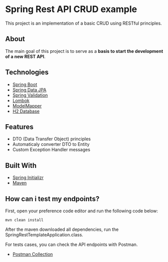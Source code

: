 # Spring Rest API CRUD example
This project is an implementation of a basic CRUD using RESTful principles.

## About
The main goal of this project is to serve as a **basis to start the development of a new REST API**.

## Technologies
- [Spring Boot](https://spring.io/projects/spring-boot)
- [Spring Data JPA](https://spring.io/projects/spring-data-jpa)
- [Spring Validation](https://beanvalidation.org/)
- [Lombok](https://projectlombok.org/)
- [ModelMapper](http://modelmapper.org/)
- [H2 Database](https://www.h2database.com/html/quickstart.html)

## Features
 - DTO (Data Transfer Object) principles
 - Automaticaly converter DTO to Entity
 - Custom Exception Handler messages

## Built With
- [Spring Initializr](https://start.spring.io/)
- [Maven](https://maven.apache.org/index.html)

## How can i test my endpoints?
First, open your preference code editor and run the following code below:
```
mvn clean install
```

After the maven downloaded all dependencies, run the SpringRestTemplateApplication.class.

For tests cases, you can check the API endpoints with Postman.

- [Postman Collection](https://www.getpostman.com/collections/f4ee24c26c1c6eea14de)
